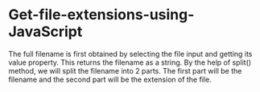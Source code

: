# Get-file-extensions-using-JavaScript
The full filename is first obtained by selecting the file input and getting its value property. This returns the filename as a string.  By the help of split() method, we will split the filename into 2 parts. The first part will be the filename and the second part will be the extension of the file.
